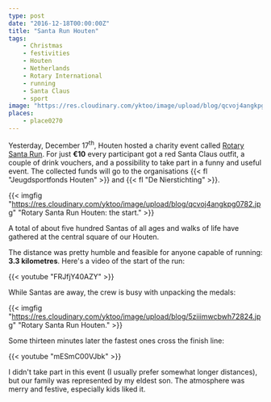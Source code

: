 ```yaml
---
type: post
date: "2016-12-18T00:00:00Z"
title: "Santa Run Houten"
tags:
    - Christmas
    - festivities
    - Houten
    - Netherlands
    - Rotary International
    - running
    - Santa Claus
    - sport
image: "https://res.cloudinary.com/yktoo/image/upload/blog/qcvoj4angkpg0782.jpg"
places:
    - place0270
---
```


Yesterday, December 17<sup>th</sup>, Houten hosted a charity event called [Rotary Santa Run](http://houten.rotarysantarun.nl/). For just **€10** every participant got a red Santa Claus outfit, a couple of drink vouchers, and a possibility to take part in a funny and useful event. The collected funds will go to the organisations {{< fl "Jeugdsportfonds Houten" >}} and {{< fl "De Nierstichting" >}}.

{{< imgfig "https://res.cloudinary.com/yktoo/image/upload/blog/qcvoj4angkpg0782.jpg" "Rotary Santa Run Houten: the start." >}}

A total of about five hundred Santas of all ages and walks of life have gathered at the central square of our Houten.

<!--more-->

The distance was pretty humble and feasible for anyone capable of running: **3.3 kilometres**. Here's a video of the start of the run:

{{< youtube "FRJfjY40AZY" >}}

While Santas are away, the crew is busy with unpacking the medals:

{{< imgfig "https://res.cloudinary.com/yktoo/image/upload/blog/5ziiimwcbwh72824.jpg" "Rotary Santa Run Houten." >}}

Some thirteen minutes later the fastest ones cross the finish line:

{{< youtube "mESmC00VJbk" >}}

I didn't take part in this event (I usually prefer somewhat longer distances), but our family was represented by my eldest son. The atmosphere was merry and festive, especially kids liked it.
